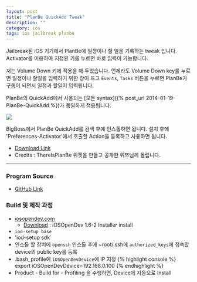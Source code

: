 ```yaml
---
layout: post
title: "PlanBe QuickAdd Tweak"
description: ""
category: ios
tags: ios jailbreak planbe
---
```



Jailbreak된 iOS 기기에서 PlanBe에 일정이나 할 일을 기록하는 tweak 입니다. Activator를 이용하여 지정된 키를 누르면
바로 입력이 가능합니다.

저는 Volume Down 키에 적용을 해 두었습니다. 언제라도 Volume Down key를 누르면 일정이나 할일을
입력하기 위한 창이 뜨고 `Events`, `Tasks` 버튼을 누르면 PlanBe가 구동이 되면서 일정과 할일이
입력됩니다.

PlanBe의 QuickAdd에서 사용되는 [모든 syntax]({% post_url 2014-01-19-PlanBe-QuickAdd %})가 동일하게 적용됩니다. 

<!-- more -->

![](http://farm8.staticflickr.com/7389/13240166863_677cb30fbc_o.png)

<!-- [http://cydia.myrepospace.com/jmjeong/](http://cydia.myrepospace.com/jmjeong/) 을 추가하고 'PlanBe -->
<!-- QuickAdd'를 인스톨 하면 됩니다.  설치 후에 Preferences - Activator 에서 호출할 Action을 등록하면 -->
<!-- 됩니다. -->

BigBoss에서 PlanBe QuickAdd를 검색 후에 인스톨하면 됩니다. 설치 후에 'Preferences-Activator'에서
호출할 Action을 등록하고 사용하면 됩니다.

- [Download Link](http://moreinfo.thebigboss.org/moreinfo/depiction.php?file=planbequickaddDp)
- Credits : ThereIsPlanBe 위젯을 만들고 공개한 위쯔님께 돌립니다. 

---

### Program Source

- [GitHub Link](https://github.com/jmjeong/PlanBeQuickAdd)

### Build 및 제작 과정

- [iosopendev.com](http://www.iosopendev.com)
  - [Download](http://iosopendev.com/download/) : iOSOpenDev 1.6-2 Installer install
- `iod-setup base`
- 'iod-setup sdk`
- 인스톨 할 장치에 `openssh` 인스톨 후에 ~root/.ssh에 `authorized_keys`에 접속할 device의 public key를 등록
- .bash_profile에 `iOSOpenDevDevice`에 IP 지정
{% highlight console %}
	export iOSOpenDevDevice=192.168.0.100
{% endhighlight %}
- Product - Build for - Profiling 을 수행하면, Device에 자동으로 Install

